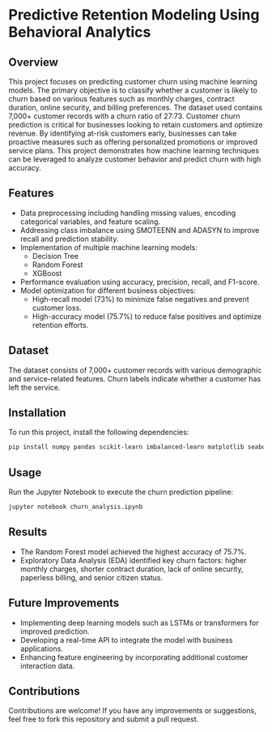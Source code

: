 # Predictive Retention Modeling Using Behavioral Analytics

## Overview
This project focuses on predicting customer churn using machine learning models. The primary objective is to classify whether a customer is likely to churn based on various features such as monthly charges, contract duration, online security, and billing preferences. The dataset used contains 7,000+ customer records with a churn ratio of 27:73.
Customer churn prediction is critical for businesses looking to retain customers and optimize revenue. By identifying at-risk customers early, businesses can take proactive measures such as offering personalized promotions or improved service plans. This project demonstrates how machine learning techniques can be leveraged to analyze customer behavior and predict churn with high accuracy.

## Features
- Data preprocessing including handling missing values, encoding categorical variables, and feature scaling.
- Addressing class imbalance using SMOTEENN and ADASYN to improve recall and prediction stability.
- Implementation of multiple machine learning models:
  - Decision Tree
  - Random Forest
  - XGBoost
- Performance evaluation using accuracy, precision, recall, and F1-score.
- Model optimization for different business objectives:
  - High-recall model (73%) to minimize false negatives and prevent customer loss.
  - High-accuracy model (75.7%) to reduce false positives and optimize retention efforts.

## Dataset
The dataset consists of 7,000+ customer records with various demographic and service-related features. Churn labels indicate whether a customer has left the service.

## Installation
To run this project, install the following dependencies:

```bash
pip install numpy pandas scikit-learn imbalanced-learn matplotlib seaborn xgboost
```

## Usage
Run the Jupyter Notebook to execute the churn prediction pipeline:

```bash
jupyter notebook churn_analysis.ipynb
```

## Results
- The Random Forest model achieved the highest accuracy of 75.7%.
- Exploratory Data Analysis (EDA) identified key churn factors: higher monthly charges, shorter contract duration, lack of online security, paperless billing, and senior citizen status.

## Future Improvements
- Implementing deep learning models such as LSTMs or transformers for improved prediction.
- Developing a real-time API to integrate the model with business applications.
- Enhancing feature engineering by incorporating additional customer interaction data.

## Contributions
Contributions are welcome! If you have any improvements or suggestions, feel free to fork this repository and submit a pull request.

